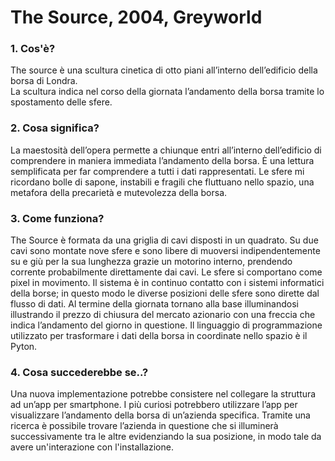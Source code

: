 # The Source, 2004, Greyworld

 ### 1. Cos'è?  
 The source  è una scultura cinetica di otto piani all’interno dell’edificio della borsa di Londra.  
 La scultura indica nel corso della giornata l’andamento della borsa tramite lo spostamento delle sfere.


 ### 2. Cosa significa?  
 La maestosità dell’opera permette a chiunque entri all’interno dell’edificio di comprendere in maniera immediata l’andamento della borsa.  È una lettura semplificata per far comprendere a tutti i dati rappresentati. Le sfere mi ricordano bolle di sapone, instabili e fragili che fluttuano nello spazio, una metafora della precarietà e mutevolezza della borsa.
 
 ### 3. Come funziona?  
The Source è formata da una griglia di cavi disposti in un quadrato. Su due cavi sono montate nove sfere e sono libere di muoversi indipendentemente su e giù per la sua lunghezza grazie un motorino interno, prendendo corrente probabilmente direttamente dai cavi. Le sfere si comportano come pixel in movimento. Il sistema è in continuo contatto con i sistemi informatici della borse; in questo modo le diverse posizioni delle sfere sono dirette dal flusso di dati. Al termine della giornata tornano alla base illuminandosi illustrando il prezzo di chiusura del mercato azionario con una freccia che indica l’andamento del giorno in questione. Il linguaggio di programmazione utilizzato per trasformare i dati della borsa in coordinate nello spazio è il Pyton.
 
 ### 4. Cosa succederebbe se..?  
 Una nuova implementazione potrebbe consistere nel collegare la struttura ad un’app per smartphone. I più curiosi potrebbero utilizzare l’app per visualizzare l’andamento della borsa di un’azienda specifica. Tramite una ricerca è possibile trovare l’azienda in questione che si illuminerà successivamente tra le altre evidenziando la sua posizione, in modo tale da avere un'interazione con l'installazione.  

